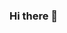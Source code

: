 ### Hi there 👋

<!--
**daniellybx/daniellybx** is a ✨ _special_ ✨ repository because its `README.md` (this file) appears on your GitHub profile.

Here are some ideas to get you started:

Hello there!

I'm Dani, a Data Scientist and an Epidemiologist from Brazil.

- 🔭 I'm currently working as a Data Scientist, creating Machine Learning models to solve business problems.
- 🌱 I'm learning more about Python and AWS
- 👯 I can collaborate with epidemiological analysis, machine learning in the health area, and R language
- 🤔 I'm looking to help with health analytics and predictive models for infectious diseases
- 💬 Ask me about epidemiological analysis and R
- 📫 How to reach me: daniellyb.xavier@icloud.com
- ⚡ Fun fact: I love time series analysis, but I still know little about it
-->
